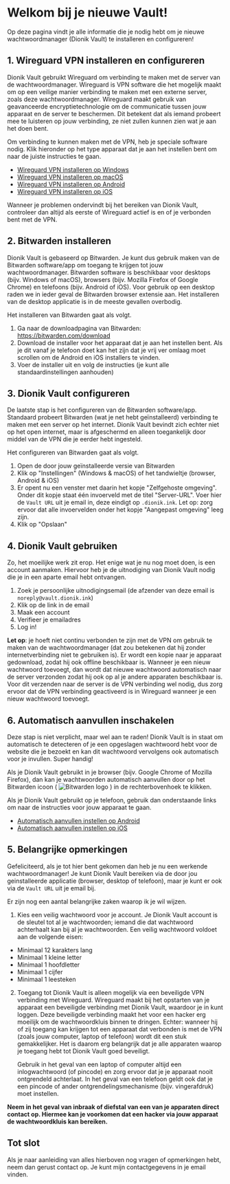 # Welkom bij je nieuwe Vault!

Op deze pagina vindt je alle informatie die je nodig hebt om je nieuwe wachtwoordmanager (Dionik Vault) te installeren en configureren!


## 1. Wireguard VPN installeren en configureren
Dionik Vault gebruikt Wireguard om verbinding te maken met de server van de wachtwoordmanager. Wireguard is VPN software die het mogelijk maakt om op een veilige manier verbinding te maken met een externe server, zoals deze wachtwoordmanager. Wireguard maakt gebruik van geavanceerde encryptietechnologie om de communicatie tussen jouw apparaat en de server te beschermen. Dit betekent dat als iemand probeert mee te luisteren op jouw verbinding, ze niet zullen kunnen zien wat je aan het doen bent.

Om verbinding te kunnen maken met de VPN, heb je speciale software nodig. Klik hieronder op het type apparaat dat je aan het instellen bent om naar de juiste instructies te gaan.

* [Wireguard VPN installeren op Windows](wireguard/wireguard_windows_nl.md)
* [Wireguard VPN installeren op macOS](wireguard/wireguard_macos_nl.md)
* [Wireguard VPN installeren op Android](wireguard/wireguard_android_nl.md)
* [Wireguard VPN installeren op iOS](wireguard/wireguard_ios_nl.md)

Wanneer je problemen ondervindt bij het bereiken van Dionik Vault, controleer dan altijd als eerste of Wireguard actief is en of je verbonden bent met de VPN.

## 2. Bitwarden installeren
Dionik Vault is gebaseerd op Bitwarden. Je kunt dus gebruik maken van de Bitwarden software/app om toegang te krijgen tot jouw wachtwoordmanager. Bitwarden software is beschikbaar voor desktops (bijv. Windows of macOS), browsers (bijv. Mozilla Firefox of Google Chrome) en telefoons (bijv. Android of iOS). Voor gebruik op een desktop raden we in ieder geval de Bitwarden browser extensie aan. Het installeren van de desktop applicatie is in de meeste gevallen overbodig.

Het installeren van Bitwarden gaat als volgt.

1. Ga naar de downloadpagina van Bitwarden: https://bitwarden.com/download
2. Download de installer voor het apparaat dat je aan het instellen bent. Als je dit vanaf je telefoon doet kan het zijn dat je vrij ver omlaag moet scrollen om de Android en iOS installers te vinden.
3. Voer de installer uit en volg de instructies (je kunt alle standaardinstellingen aanhouden)


## 3. Dionik Vault configureren
De laatste stap is het configureren van de Bitwarden software/app. Standaard probeert Bitwarden (wat je net hebt geïnstalleerd) verbinding te maken met een server op het internet. Dionik Vault bevindt zich echter niet op het open internet, maar is afgeschermd en alleen toegankelijk door middel van de VPN die je eerder hebt ingesteld.

Het configureren van Bitwarden gaat als volgt.

1. Open de door jouw geïnstalleerde versie van Bitwarden
2. Klik op "Instellingen" (Windows & macOS) of het tandwieltje (browser, Android & iOS)
3. Er opent nu een venster met daarin het kopje "Zelfgehoste omgeving". Onder dit kopje staat één invoerveld met de titel "Server-URL". Voer hier de `Vault URL` uit je email in, deze eindigt op `.dionik.ink`. Let op: zorg ervoor dat alle invoervelden onder het kopje "Aangepast omgeving" leeg zijn.
4. Klik op "Opslaan"


## 4. Dionik Vault gebruiken
Zo, het moeilijke werk zit erop. Het enige wat je nu nog moet doen, is een account aanmaken. Hiervoor heb je de uitnodiging van Dionik Vault nodig die je in een aparte email hebt ontvangen.

1. Zoek je persoonlijke uitnodigingsemail (de afzender van deze email is `noreply@vault.dionik.ink`)
2. Klik op de link in de email
3. Maak een account
4. Verifieer je emailadres
5. Log in!

**Let op**: je hoeft niet continu verbonden te zijn met de VPN om gebruik te maken van de wachtwoordmanager (dat zou betekenen dat hij zonder internetverbinding niet te gebruiken is). Er wordt een kopie naar je apparaat gedownload, zodat hij ook offline beschikbaar is. Wanneer je een nieuw wachtwoord toevoegt, dan wordt dat nieuwe wachtwoord automatisch naar de server verzonden zodat hij ook op al je andere apparaten beschikbaar is. Voor dit verzenden naar de server is de VPN verbinding wel nodig, dus zorg ervoor dat de VPN verbinding geactiveerd is in Wireguard wanneer je een nieuw wachtwoord toevoegt.

## 6. Automatisch aanvullen inschakelen
Deze stap is niet verplicht, maar wel aan te raden! Dionik Vault is in staat om automatisch te detecteren of je een opgeslagen wachtwoord hebt voor de website die je bezoekt en kan dit wachtwoord vervolgens ook automatisch voor je invullen. Super handig! 

Als je Dionik Vault gebruikt in je browser (bijv. Google Chrome of Mozilla Firefox), dan kan je wachtwoorden automatisch aanvullen door op het Bitwarden icoon ( ![Bitwarden logo](https://github.com/bitwarden/brand/blob/master/icons/16x16.png?raw=true) ) in de rechterbovenhoek te klikken.

Als je Dionik Vault gebruikt op je telefoon, gebruik dan onderstaande links om naar de instructies voor jouw apparaat te gaan.

* [Automatisch aanvullen instellen op Android](bitwarden/autofill_android.md)
* [Automatisch aanvullen instellen op iOS](bitwarden/autofill_ios.md)

## 5. Belangrijke opmerkingen
Gefeliciteerd, als je tot hier bent gekomen dan heb je nu een werkende wachtwoordmanager! Je kunt Dionik Vault bereiken via de door jou geinstalleerde applicatie (browser, desktop of telefoon), maar je kunt er ook via de `Vault URL` uit je email bij.

Er zijn nog een aantal belangrijke zaken waarop ik je wil wijzen.

1. Kies een veilig wachtwoord voor je account. Je Dionik Vault account is de sleutel tot al je wachtwoorden; iemand die dat wachtwoord achterhaalt kan bij al je wachtwoorden. Een veilig wachtwoord voldoet aan de volgende eisen:
  * Minimaal 12 karakters lang
  * Minimaal 1 kleine letter
  * Minimaal 1 hoofdletter
  * Minimaal 1 cijfer
  * Minimaal 1 leesteken

2. Toegang tot Dionik Vault is alleen mogelijk via een beveiligde VPN verbinding met Wireguard. Wireguard maakt bij het opstarten van je apparaat een beveiligde verbinding met Dionik Vault, waardoor je in kunt loggen. Deze beveiligde verbinding maakt het voor een hacker erg moeilijk om de wachtwoordkluis binnen te dringen. Echter: wanneer hij of zij toegang kan krijgen tot een apparaat dat verbonden is met de VPN (zoals jouw computer, laptop of telefoon) wordt dit een stuk gemakkelijker. Het is daarom erg belangrijk dat je alle apparaten waarop je toegang hebt tot Dionik Vault goed beveiligt.  
  
    Gebruik in het geval van een laptop of computer altijd een inlogwachtwoord (of pincode) en zorg ervoor dat je je apparaat nooit ontgrendeld achterlaat. In het geval van een telefoon geldt ook dat je een pincode of ander ontgrendelingsmechanisme (bijv. vingerafdruk) moet instellen.  

 **Neem in het geval van inbraak of diefstal van een van je apparaten direct contact op. Hiermee kan je voorkomen dat een hacker via jouw apparaat de wachtwoordkluis kan bereiken.**
 

## Tot slot
Als je naar aanleiding van alles hierboven nog vragen of opmerkingen hebt, neem dan gerust contact op. Je kunt mijn contactgegevens in je email vinden.

